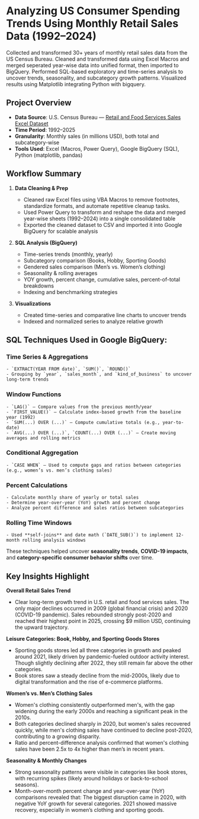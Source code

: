 # Analyzing US Consumer Spending Trends Using Monthly Retail Sales Data (1992–2024)

Collected and transformed 30+ years of monthly retail sales data from the US Census Bureau. Cleaned and transformed data using Excel Macros and merged seperated year-wise data into unified format, then imported to BigQuery. Performed SQL-based exploratory and time-series analysis to uncover trends, seasonality, and subcategory growth patterns. Visualized results using Matplotlib integrating Python with bigquery.

## Project Overview

- **Data Source**: U.S. Census Bureau — [Retail and Food Services Sales Excel Dataset](https://www.census.gov/retail/index.html)
- **Time Period**: 1992–2025
- **Granularity**: Monthly sales (in millions USD), both total and subcategory-wise
- **Tools Used**: Excel (Macros, Power Query), Google BigQuery (SQL), Python (matplotlib, pandas)

## Workflow Summary

1. **Data Cleaning & Prep**
   - Cleaned raw Excel files using VBA Macros to remove footnotes, standardize formats, and automate repetitive cleanup tasks.
   - Used Power Query to transform and reshape the data and merged year-wise sheets (1992–2024) into a single consolidated table
   - Exported the cleaned dataset to CSV and imported it into Google BigQuery for scalable analysis

3. **SQL Analysis (BigQuery)**
   - Time-series trends (monthly, yearly)
   - Subcategory comparison (Books, Hobby, Sporting Goods)
   - Gendered sales comparison (Men’s vs. Women’s clothing)
   - Seasonality & rolling averages
   - YOY growth, percent change, cumulative sales, percent-of-total breakdowns
   - Indexing and benchmarking strategies
     
4. **Visualizations**
   - Created time-series and comparative line charts to uncover trends
   - Indexed and normalized series to analyze relative growth

## SQL Techniques Used in **Google BigQuery**:
### Time Series & Aggregations
    - `EXTRACT(YEAR FROM date)`, `SUM()`, `ROUND()`
    - Grouping by `year`, `sales_month`, and `kind_of_business` to uncover long-term trends

### Window Functions
    - `LAG()` – Compare values from the previous month/year
    - `FIRST_VALUE()` – Calculate index-based growth from the baseline year (1992)
    - `SUM(...) OVER (...)` – Compute cumulative totals (e.g., year-to-date)
    - `AVG(...) OVER (...)`, `COUNT(...) OVER (...)` – Create moving averages and rolling metrics

### Conditional Aggregation
    - `CASE WHEN` – Used to compute gaps and ratios between categories (e.g., women’s vs. men’s clothing sales)

### Percent Calculations
    - Calculate monthly share of yearly or total sales
    - Determine year-over-year (YoY) growth and percent change
    - Analyze percent difference and sales ratios between subcategories

### Rolling Time Windows
    - Used **self-joins** and date math (`DATE_SUB()`) to implement 12-month rolling analysis windows

These techniques helped uncover **seasonality trends**, **COVID-19 impacts**, and **category-specific consumer behavior shifts** over time.



## Key Insights Highlight

**Overall Retail Sales Trend**
   - Clear long-term growth trend in U.S. retail and food services sales. The only major declines occurred in 2009 (global financial crisis) and 2020 (COVID-19 pandemic). Sales rebounded strongly post-2020 and reached their highest point in 2025, crossing $9 million USD, continuing the upward trajectory.

**Leisure Categories: Book, Hobby, and Sporting Goods Stores**
   - Sporting goods stores led all three categories in growth and peaked around 2021, likely driven by pandemic-fueled outdoor activity interest. Though slightly declining after 2022, they still remain far above the other categories.
   - Book stores saw a steady decline from the mid-2000s, likely due to digital transformation and the rise of e-commerce platforms.

**Women’s vs. Men’s Clothing Sales**
   - Women's clothing consistently outperformed men's, with the gap widening during the early 2000s and reaching a significant peak in the 2010s.
   - Both categories declined sharply in 2020, but women's sales recovered quickly, while men's clothing sales have continued to decline post-2020, contributing to a growing disparity.
   - Ratio and percent-difference analysis confirmed that women's clothing sales have been 2.5x to 4x higher than men’s in recent years.

**Seasonality & Monthly Changes**
  - Strong seasonality patterns were visible in categories like book stores, with recurring spikes (likely around holidays or back-to-school seasons).
  - Month-over-month percent change and year-over-year (YoY) comparisons revealed that: The biggest disruption came in 2020, with negative YoY growth for several categories. 2021 showed massive recovery, especially in women’s clothing and sporting goods.
